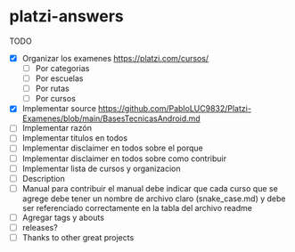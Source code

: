 # platzi-answers

TODO

- [x] Organizar los examenes https://platzi.com/cursos/
  - [ ] Por categorias
  - [ ] Por escuelas
  - [ ] Por rutas
  - [ ] Por cursos
     
- [x] Implementar source https://github.com/PabloLUC9832/Platzi-Examenes/blob/main/BasesTecnicasAndroid.md
- [ ] Implementar razón
- [ ] Implementar titulos en todos
- [ ] Implementar disclaimer en todos sobre el porque
- [ ] Implementar disclaimer en todos sobre como contribuir
- [ ] Implementar lista de cursos y organizacion
- [ ] Description
- [ ] Manual para contribuir el manual debe indicar que cada curso que se agrege debe tener un nombre de archivo claro (snake_case.md) y debe ser referenciado correctamente en la tabla del archivo readme
- [ ] Agregar tags y abouts
- [ ] releases?
- [ ] Thanks to other great projects
